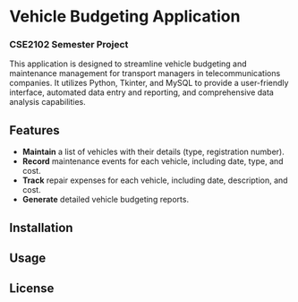 # Vehicle Budgeting Application
### CSE2102 Semester Project

This application is designed to streamline vehicle budgeting and maintenance management for transport managers in telecommunications companies. It utilizes Python, Tkinter, and MySQL to provide a user-friendly interface, automated data entry and reporting, and comprehensive data analysis capabilities.

## Features

* **Maintain** a list of vehicles with their details (type, registration number).
* **Record** maintenance events for each vehicle, including date, type, and cost.
* **Track** repair expenses for each vehicle, including date, description, and cost.
* **Generate** detailed vehicle budgeting reports.

## Installation

## Usage

## License
